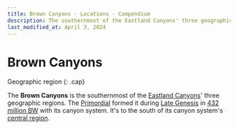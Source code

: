```yaml
---
title: Brown Canyons - Locations - Compendium
description: The southernmost of the Eastland Canyons' three geographic regions
last_modified_at: April 3, 2024
---
```


# Brown Canyons
Geographic region
{: .cap}

The **Brown Canyons** is the southernmost of the [Eastland Canyons](/compendium/locations/eastland-canyons/)' three geographic regions. The [Primordial](/compendium/creatures/primordial/) formed it during [Late Genesis](/compendium/events/genesis/#late-genesis) in [432 million BW](/compendium/events/genesis/#432-million-bw) with its canyon system. It's to the south of its canyon system's [central region](/compendium/locations/orange-canyons/).